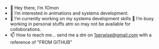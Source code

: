 - 👋 Hey there, I’m 1Omon
- 👀 I’m interested in animations and systems development.
- 🌱 I’m currently working on my systems development skills
💞️ I’m busy working in personal stuffs atm so may not be available for colloborations.
- 📫 How to reach me... send me a dm on 1serwise@gmail.com with a reference of "FROM GITHUB"

<!---
1Omon/1Omon is a ✨ special ✨ repository because its `README.md` (this file) appears on your GitHub profile.
You can click the Preview link to take a look at your changes.
--->
